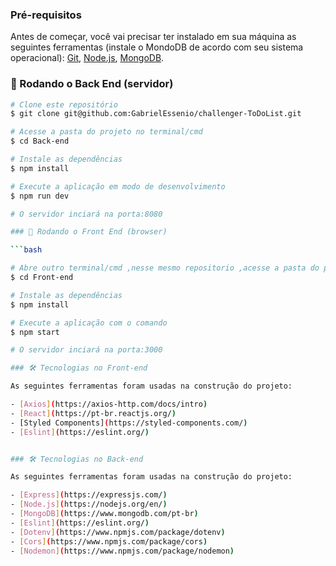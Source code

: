 ### Pré-requisitos

Antes de começar, você vai precisar ter instalado em sua máquina as seguintes ferramentas (instale o MondoDB de acordo com seu sistema operacional):
[Git](https://git-scm.com), [Node.js](https://nodejs.org/en/), [MongoDB](https://mongoing.com/docs/tutorial/install-mongodb-on-ubuntu.html). 


### 🎲 Rodando o Back End (servidor)

```bash
# Clone este repositório
$ git clone git@github.com:GabrielEssenio/challenger-ToDoList.git

# Acesse a pasta do projeto no terminal/cmd
$ cd Back-end

# Instale as dependências
$ npm install

# Execute a aplicação em modo de desenvolvimento
$ npm run dev

# O servidor inciará na porta:8080

### 🎲 Rodando o Front End (browser)

```bash

# Abre outro terminal/cmd ,nesse mesmo repositorio ,acesse a pasta do projeto no terminal/cmd
$ cd Front-end

# Instale as dependências
$ npm install

# Execute a aplicação com o comando
$ npm start

# O servidor inciará na porta:3000

### 🛠 Tecnologias no Front-end

As seguintes ferramentas foram usadas na construção do projeto:

- [Axios](https://axios-http.com/docs/intro)
- [React](https://pt-br.reactjs.org/)
- [Styled Components](https://styled-components.com/)
- [Eslint](https://eslint.org/)


### 🛠 Tecnologias no Back-end

As seguintes ferramentas foram usadas na construção do projeto:

- [Express](https://expressjs.com/)
- [Node.js](https://nodejs.org/en/)
- [MongoDB](https://www.mongodb.com/pt-br)
- [Eslint](https://eslint.org/)
- [Dotenv](https://www.npmjs.com/package/dotenv)
- [Cors](https://www.npmjs.com/package/cors)
- [Nodemon](https://www.npmjs.com/package/nodemon)
